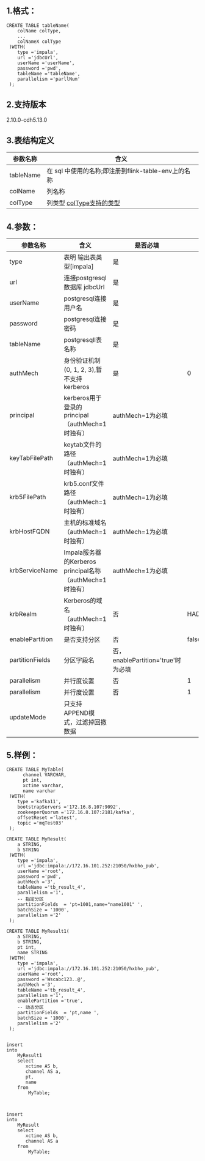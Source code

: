 ## 1.格式：
```
CREATE TABLE tableName(
    colName colType,
    ...
    colNameX colType
 )WITH(
    type ='impala',
    url ='jdbcUrl',
    userName ='userName',
    password ='pwd',
    tableName ='tableName',
    parallelism ='parllNum'
 );

```

## 2.支持版本
 2.10.0-cdh5.13.0
 
## 3.表结构定义
 
|参数名称|含义|
|----|---|
| tableName| 在 sql 中使用的名称;即注册到flink-table-env上的名称|
| colName | 列名称|
| colType | 列类型 [colType支持的类型](impalaColType.md)|

## 4.参数：

|参数名称|含义|是否必填|默认值|
|----|----|----|----|
| type |表明 输出表类型[impala]|是||
| url | 连接postgresql数据库 jdbcUrl |是||
| userName | postgresql连接用户名 |是||
| password | postgresql连接密码|是||
| tableName | postgresqll表名称|是||
| authMech | 身份验证机制 (0, 1, 2, 3),暂不支持kerberos |是|0|
| principal | kerberos用于登录的principal（authMech=1时独有） |authMech=1为必填|
| keyTabFilePath | keytab文件的路径（authMech=1时独有） |authMech=1为必填 ||
| krb5FilePath | krb5.conf文件路径（authMech=1时独有） |authMech=1为必填||
| krbHostFQDN | 主机的标准域名（authMech=1时独有） |authMech=1为必填 ||
| krbServiceName | Impala服务器的Kerberos principal名称（authMech=1时独有） |authMech=1为必填||
| krbRealm | Kerberos的域名（authMech=1时独有） |否| HADOOP.COM |
| enablePartition | 是否支持分区 |否|false|
| partitionFields | 分区字段名|否，enablePartition='true'时为必填||
| parallelism | 并行度设置|否|1|
| parallelism | 并行度设置|否|1|
|updateMode| 只支持APPEND模式，过滤掉回撤数据|||


## 5.样例：
```
CREATE TABLE MyTable(
      channel VARCHAR,
      pt int,
      xctime varchar,
      name varchar
 )WITH(
    type ='kafka11',
    bootstrapServers ='172.16.8.107:9092',
    zookeeperQuorum ='172.16.8.107:2181/kafka',
    offsetReset ='latest',
    topic ='mqTest03'
 );

CREATE TABLE MyResult(
    a STRING,
    b STRING
 )WITH(
    type ='impala',
    url ='jdbc:impala://172.16.101.252:21050/hxbho_pub',
    userName ='root',
    password ='pwd',
    authMech ='3',
    tableName ='tb_result_4',
    parallelism ='1',
    -- 指定分区
    partitionFields  = 'pt=1001,name="name1001" ',
    batchSize = '1000',
    parallelism ='2'
 );

CREATE TABLE MyResult1(
    a STRING,
    b STRING,
    pt int,
    name STRING
 )WITH(
    type ='impala',
    url ='jdbc:impala://172.16.101.252:21050/hxbho_pub',
    userName ='root',
    password ='Wscabc123..@',
    authMech ='3',
    tableName ='tb_result_4',
    parallelism ='1',
    enablePartition ='true',
    -- 动态分区
    partitionFields  = 'pt,name ',
    batchSize = '1000',
    parallelism ='2'
 );


insert  
into
    MyResult1
    select
       xctime AS b,
       channel AS a,
       pt,
       name 
    from
        MyTable;



insert  
into
    MyResult
    select
       xctime AS b,
       channel AS a
    from
        MyTable;
        
        
        

 ```
